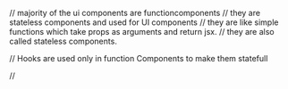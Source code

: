 // majority of the ui components are functioncomponents
// they are stateless components and used for UI components
// they are like simple functions which take props as arguments and return jsx. 
// they are also called stateless components. 

// Hooks are used only in function Components to make them statefull

//
